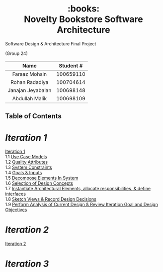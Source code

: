 <h1 align="center">
     <div align="center">
          :books:
     </div>
     Novelty Bookstore Software Architecture
</h1>

<p>
     Software Design & Architecture Final Project
</p>

<p>
     (Group 24)
</p>

| Name  | Student # |
| :-------------: | :-------------: |
| Faraaz Mohsin  | 100659110  |
| Rohan Radadiya  | 100704614  |
| Janajan Jeyabalan  | 100698148  |
| Abdullah Malik  | 100698109  |


## **Table of Contents**

# *Iteration 1*

[Iteration 1](https://github.com/two02k/NoveltyBookstoreArchitecture/tree/main/Iteration1)
</br>
1.1 [Use Case Models](https://github.com/two02k/NoveltyBookstoreArchitecture/tree/main/Iteration1/Use%20Case%20Models)
</br>
1.2 [Quality Attributes](https://github.com/two02k/NoveltyBookstoreArchitecture/tree/main/Iteration1/Quality%20Attributes)
</br>
1.3 [System Constraints](https://github.com/two02k/NoveltyBookstoreArchitecture/tree/main/Iteration1/System%20Constraints)
</br>
1.4 [Goals & Inputs](https://github.com/two02k/NoveltyBookstoreArchitecture/tree/main/Iteration1/Goals%20%26%20Inputs)
</br>
1.5 [Decompose Elements In System](https://github.com/two02k/NoveltyBookstoreArchitecture/tree/main/Iteration1/Decompose%20Elements%20In%20System)
</br>
1.6 [Selection of Design Concepts](https://github.com/two02k/NoveltyBookstoreArchitecture/tree/main/Iteration1#selection-of-design-concepts)
</br>
1.7 [Instantiate Architectural Elements, allocate responsibilities, & define interfaces](https://github.com/two02k/NoveltyBookstoreArchitecture/tree/main/Iteration1/Instantiate%20Architectural%20Elements)
</br>
1.8 [Sketch Views & Record Design Decisions](https://github.com/two02k/NoveltyBookstoreArchitecture/tree/main/Iteration1/Sketch%20Views%20%26%20Record%20Design%20Decisions)
</br>
1.9 [Perform Analysis of Current Design & Review Iteration Goal and Design Objectives](https://github.com/two02k/NoveltyBookstoreArchitecture/tree/main/Iteration1/Analysis)

# *Iteration 2*

[Iteration 2](https://github.com/two02k/NoveltyBookstoreArchitecture/tree/main/Iteration2)

# *Iteration 3*
